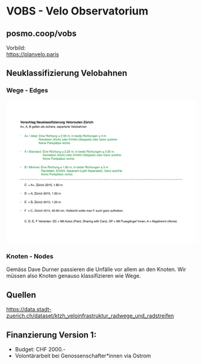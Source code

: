 # VOBS - Velo Observatorium

## posmo.coop/vobs

Vorbild:    
https://planvelo.paris

## Neuklassifizierung Velobahnen

### Wege - Edges

![Neuklassifizierung Velowege](https://github.com/posmocoop/spatial_future/blob/master/neuklassifizierung_velo_wege.png?raw=true)


### Knoten - Nodes
Gemäss Dave Durner passieren die Unfälle vor allem an den Knoten. Wir müssen also Knoten genauso klassifizieren wie Wege.



## Quellen
https://data.stadt-zuerich.ch/dataset/ktzh_veloinfrastruktur_radwege_und_radstreifen


## Finanzierung Version 1:
- Budget: CHF 2000.- 
- Volontärarbeit bei Genossenschafter\*innen via Ostrom
